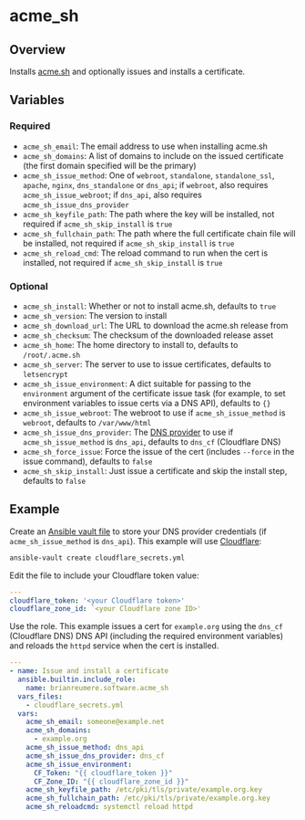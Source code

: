# acme_sh

## Overview

Installs [acme.sh](https://github.com/acmesh-official/acme.sh) and optionally issues and installs a certificate.

## Variables

### Required

- `acme_sh_email`: The email address to use when installing acme.sh
- `acme_sh_domains`: A list of domains to include on the issued certificate (the first domain specified will be the primary)
- `acme_sh_issue_method`: One of `webroot`, `standalone`, `standalone_ssl`, `apache`, `nginx`, `dns_standalone` or `dns_api`; if `webroot`, also requires `acme_sh_issue_webroot`; if `dns_api`, also requires `acme_sh_issue_dns_provider`
- `acme_sh_keyfile_path`: The path where the key will be installed, not required if `acme_sh_skip_install` is `true`
- `acme_sh_fullchain_path`: The path where the full certificate chain file will be installed, not required if `acme_sh_skip_install` is `true`
- `acme_sh_reload_cmd`: The reload command to run when the cert is installed, not required if `acme_sh_skip_install` is `true`

### Optional

- `acme_sh_install`: Whether or not to install acme.sh, defaults to `true`
- `acme_sh_version`: The version to install
- `acme_sh_download_url`: The URL to download the acme.sh release from
- `acme_sh_checksum`: The checksum of the downloaded release asset
- `acme_sh_home`: The home directory to install to, defaults to `/root/.acme.sh`
- `acme_sh_server`: The server to use to issue certificates, defaults to `letsencrypt`
- `acme_sh_issue_environment`: A dict suitable for passing to the `environment` argument of the certificate issue task (for example, to set environment variables to issue certs via a DNS API), defaults to `{}`
- `acme_sh_issue_webroot`: The webroot to use if `acme_sh_issue_method` is `webroot`, defaults to `/var/www/html`
- `acme_sh_issue_dns_provider`: The [DNS provider](https://github.com/acmesh-official/acme.sh/wiki/dnsapi) to use if `acme_sh_issue_method` is `dns_api`, defaults to `dns_cf` (Cloudflare DNS)
- `acme_sh_force_issue`: Force the issue of the cert (includes `--force` in the issue command), defaults to `false`
- `acme_sh_skip_install`: Just issue a certificate and skip the install step, defaults to `false`

## Example

Create an [Ansible vault file](https://docs.ansible.com/ansible/latest/vault_guide/vault_encrypting_content.html#encrypting-files-with-ansible-vault) to store your DNS provider credentials (if `acme_sh_issue_method` is `dns_api`). This example will use [Cloudflare](https://github.com/acmesh-official/acme.sh/wiki/dnsapi#1-cloudflare-option):

```sh
ansible-vault create cloudflare_secrets.yml
```

Edit the file to include your Cloudflare token value:

```yaml
---
cloudflare_token: '<your Cloudflare token>'
cloudflare_zone_id: `<your Cloudflare zone ID>'
```

Use the role. This example issues a cert for `example.org` using the `dns_cf` (Cloudflare DNS) DNS API (including the required environment variables) and reloads the `httpd` service when the cert is installed.

```yaml
---
- name: Issue and install a certificate
  ansible.builtin.include_role:
    name: brianreumere.software.acme_sh
  vars_files:
    - cloudflare_secrets.yml
  vars:
    acme_sh_email: someone@example.net
    acme_sh_domains:
      - example.org
    acme_sh_issue_method: dns_api
    acme_sh_issue_dns_provider: dns_cf
    acme_sh_issue_environment:
      CF_Token: "{{ cloudflare_token }}"
      CF_Zone_ID: "{{ cloudflare_zone_id }}"
    acme_sh_keyfile_path: /etc/pki/tls/private/example.org.key
    acme_sh_fullchain_path: /etc/pki/tls/private/example.org.key
    acme_sh_reloadcmd: systemctl reload httpd
```

